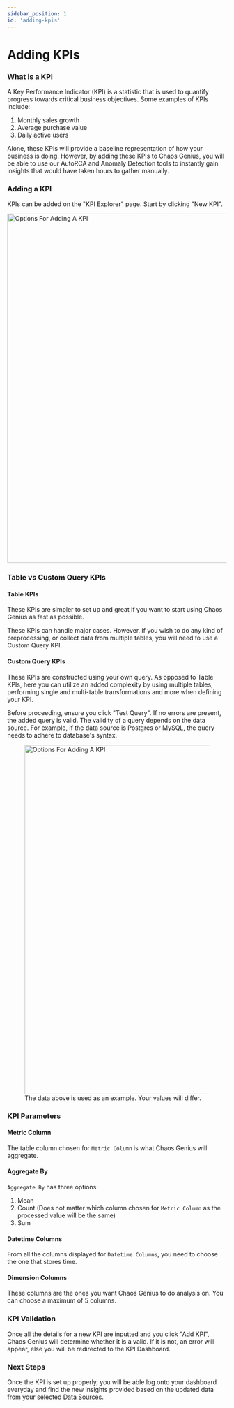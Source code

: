 ```yaml
---
sidebar_position: 1
id: 'adding-kpis'
---
```


# Adding KPIs

### What is a KPI
A Key Performance Indicator (KPI) is a statistic that is used to quantify progress towards critical business objectives. Some examples of KPIs include:
1. Monthly sales growth
2. Average purchase value
3. Daily active users

Alone, these KPIs will provide a baseline representation of how your business is doing. However, by adding these KPIs to Chaos Genius, you will be able to use our AutoRCA and Anomaly Detection tools to instantly gain insights that would have taken hours to gather manually.

### Adding a KPI
KPIs can be added on the "KPI Explorer" page. Start by clicking "New KPI".

<img alt="Options For Adding A KPI" src="/img/kpi-and-dashboard/kpi-dashboard.png" width="800" />

### Table vs Custom Query KPIs

#### Table KPIs

These KPIs are simpler to set up and great if you want to start using Chaos Genius as fast as possible. 

These KPIs can handle major cases. However, if you wish to do any kind of preprocessing, or collect data from multiple tables, you will need to use a Custom Query KPI.

#### Custom Query KPIs

These KPIs are constructed using your own query. As opposed to Table KPIs, here you can utilize an added complexity by using multiple tables, performing single and multi-table transformations and more when defining your KPI.

Before proceeding, ensure you click "Test Query". If no errors are present, the added query is valid.
The validity of a query depends on the data source. For example, if the data source is Postgres or MySQL, the query needs to adhere to database's syntax.

<figure>
<img alt="Options For Adding A KPI" src="/img/kpi-and-dashboard/adding-kpi.png" width="800" />
<figcaption>The data above is used as an example. Your values will differ.</figcaption>
</figure>

### KPI Parameters

#### Metric Column

The table column chosen for `Metric Column` is what Chaos Genius will aggregate. 

#### Aggregate By

`Aggregate By` has three options:
1. Mean
2. Count (Does not matter which column chosen for `Metric Column` as the processed value will be the same)
3. Sum

#### Datetime Columns

From all the columns displayed for `Datetime Columns`, you need to choose the one that stores time.

#### Dimension Columns

These columns are the ones you want Chaos Genius to do analysis on. You can choose a maximum of 5 columns.

### KPI Validation

Once all the details for a new KPI are inputted and you click "Add KPI", Chaos Genius will determine whether it is a valid. If it is not, an error will appear, else you will be redirected to the KPI Dashboard. 

### Next Steps

Once the KPI is set up properly, you will be able log onto your dashboard everyday and find the new insights provided based on the updated data from your selected [Data Sources](http://localhost:3000/docs/connecting-to-data-sources/Data%20Source%20Connection%20UI).